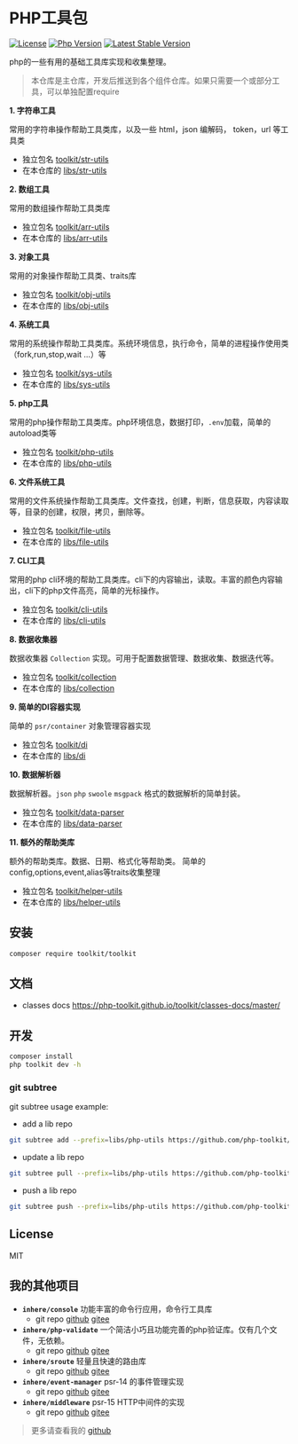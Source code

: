 # PHP工具包

[![License](https://img.shields.io/packagist/l/php-toolkit/str-utils.svg?style=flat-square)](LICENSE)
[![Php Version](https://img.shields.io/badge/php-%3E=7.1.0-brightgreen.svg?maxAge=2592000)](https://packagist.org/packages/toolkit/str-utils)
[![Latest Stable Version](http://img.shields.io/packagist/v/toolkit/str-utils.svg)](https://packagist.org/packages/toolkit/str-utils)

php的一些有用的基础工具库实现和收集整理。

> 本仓库是主仓库，开发后推送到各个组件仓库。如果只需要一个或部分工具，可以单独配置require

**1. 字符串工具**

常用的字符串操作帮助工具类库，以及一些 html，json 编解码， token，url 等工具类

- 独立包名 [toolkit/str-utils](https://github.com/php-toolkit/str-utils)
- 在本仓库的 [libs/str-utils](libs/str-utils)

**2. 数组工具**

常用的数组操作帮助工具类库

- 独立包名 [toolkit/arr-utils](https://github.com/php-toolkit/arr-utils)
- 在本仓库的 [libs/arr-utils](libs/arr-utils)

**3. 对象工具** 

常用的对象操作帮助工具类、traits库

- 独立包名 [toolkit/obj-utils](https://github.com/php-toolkit/obj-utils)
- 在本仓库的 [libs/obj-utils](libs/obj-utils)

**4. 系统工具** 

常用的系统操作帮助工具类库。系统环境信息，执行命令，简单的进程操作使用类（fork,run,stop,wait ...）等

- 独立包名 [toolkit/sys-utils](https://github.com/php-toolkit/sys-utils)
- 在本仓库的 [libs/sys-utils](libs/sys-utils) 

**5. php工具** 

常用的php操作帮助工具类库。php环境信息，数据打印，`.env`加载，简单的autoload类等

- 独立包名 [toolkit/php-utils](https://github.com/php-toolkit/php-utils)
- 在本仓库的 [libs/php-utils](libs/php-utils) 

**6. 文件系统工具** 

常用的文件系统操作帮助工具类库。文件查找，创建，判断，信息获取，内容读取等，目录的创建，权限，拷贝，删除等。

- 独立包名 [toolkit/file-utils](https://github.com/php-toolkit/file-utils)
- 在本仓库的 [libs/file-utils](libs/file-utils) 

**7. CLI工具** 

常用的php cli环境的帮助工具类库。cli下的内容输出，读取。丰富的颜色内容输出，cli下的php文件高亮，简单的光标操作。

- 独立包名 [toolkit/cli-utils](https://github.com/php-toolkit/cli-utils)
- 在本仓库的 [libs/cli-utils](libs/cli-utils) 

**8. 数据收集器** 

数据收集器 `Collection` 实现。可用于配置数据管理、数据收集、数据迭代等。

- 独立包名 [toolkit/collection](https://github.com/php-toolkit/collection)
- 在本仓库的 [libs/collection](libs/collection) 

**9. 简单的DI容器实现** 

简单的 `psr/container` 对象管理容器实现

- 独立包名 [toolkit/di](https://github.com/php-toolkit/di)
- 在本仓库的 [libs/di](libs/di) 

**10. 数据解析器** 

数据解析器。`json` `php` `swoole` `msgpack` 格式的数据解析的简单封装。

- 独立包名 [toolkit/data-parser](https://github.com/php-toolkit/data-parser)
- 在本仓库的 [libs/data-parser](libs/data-parser) 

**11. 额外的帮助类库**

额外的帮助类库。数据、日期、格式化等帮助类。 简单的 config,options,event,alias等traits收集整理

- 独立包名 [toolkit/helper-utils](https://github.com/php-toolkit/helper-utils)
- 在本仓库的 [libs/helper-utils](libs/helper-utils) 

## 安装

```bash
composer require toolkit/toolkit
```

## 文档

- classes docs https://php-toolkit.github.io/toolkit/classes-docs/master/

## 开发

```bash
composer install
php toolkit dev -h
```

### git subtree

git subtree usage example:

- add a lib repo

```bash
git subtree add --prefix=libs/php-utils https://github.com/php-toolkit/php-utils master --squash
```

- update a lib repo

```bash
git subtree pull --prefix=libs/php-utils https://github.com/php-toolkit/php-utils master --squash
```

- push a lib repo

```bash
git subtree push --prefix=libs/php-utils https://github.com/php-toolkit/php-utils master
```

## License

MIT

## 我的其他项目

- **`inhere/console`** 功能丰富的命令行应用，命令行工具库
  - git repo [github](https://github.com/inhere/php-console) [gitee](https://gitee.com/inhere/php-console)
- **`inhere/php-validate`** 一个简洁小巧且功能完善的php验证库。仅有几个文件，无依赖。
  - git repo [github](https://github.com/inhere/php-validate)  [gitee](https://gitee.com/inhere/php-validate)
- **`inhere/sroute`** 轻量且快速的路由库
  - git repo [github](https://github.com/inhere/php-srouter)  [gitee](https://gitee.com/inhere/php-srouter)
- **`inhere/event-manager`** psr-14 的事件管理实现
  - git repo [github](https://github.com/inhere/php-event-manager)  [gitee](https://gitee.com/inhere/php-event-manager)
- **`inhere/middleware`** psr-15 HTTP中间件的实现
  - git repo [github](https://github.com/inhere/php-middleware)  [gitee](https://gitee.com/inhere/php-middleware)


> 更多请查看我的 [github](https://github.com/inhere)
